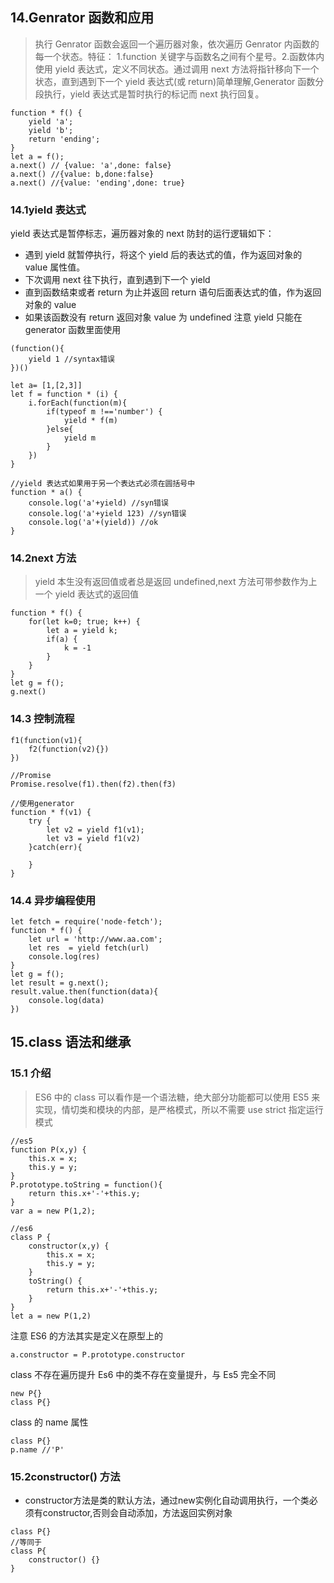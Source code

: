## 14.Genrator 函数和应用

> 执行 Genrator 函数会返回一个遍历器对象，依次遍历 Genrator 内函数的每一个状态。特征： 1.function 关键字与函数名之间有个星号。2.函数体内使用 yield 表达式，定义不同状态。通过调用 next 方法将指针移向下一个状态，直到遇到下一个 yield 表达式(或 return)简单理解,Generator 函数分段执行，yield 表达式是暂时执行的标记而 next 执行回复。

```
function * f() {
    yield 'a';
    yield 'b';
    return 'ending';
}
let a = f();
a.next() // {value: 'a',done: false}
a.next() //{value: b,done:false}
a.next() //{value: 'ending',done: true}
```

### 14.1yield 表达式

yield 表达式是暂停标志，遍历器对象的 next 防封的运行逻辑如下：

-   遇到 yield 就暂停执行，将这个 yield 后的表达式的值，作为返回对象的 value 属性值。
-   下次调用 next 往下执行，直到遇到下一个 yield
-   直到函数结束或者 return 为止并返回 return 语句后面表达式的值，作为返回对象的 value
-   如果该函数没有 return 返回对象 value 为 undefined
    注意 yield 只能在 generator 函数里面使用

```
(function(){
    yield 1 //syntax错误
})()

let a= [1,[2,3]]
let f = function * (i) {
    i.forEach(function(m){
        if(typeof m !=='number') {
            yield * f(m)
        }else{
            yield m
        }
    })
}

//yield 表达式如果用于另一个表达式必须在圆括号中
function * a() {
    console.log('a'+yield) //syn错误
    console.log('a'+yield 123) //syn错误
    console.log('a'+(yield)) //ok
}
```

### 14.2next 方法

> yield 本生没有返回值或者总是返回 undefined,next 方法可带参数作为上一个 yield 表达式的返回值

```
function * f() {
    for(let k=0; true; k++) {
        let a = yield k;
        if(a) {
            k = -1
        }
    }
}
let g = f();
g.next()
```

### 14.3 控制流程

```
f1(function(v1){
    f2(function(v2){})
})

//Promise
Promise.resolve(f1).then(f2).then(f3)

//使用generator
function * f(v1) {
    try {
        let v2 = yield f1(v1);
        let v3 = yield f1(v2)
    }catch(err){

    }
}
```

### 14.4 异步编程使用

```
let fetch = require('node-fetch');
function * f() {
    let url = 'http://www.aa.com';
    let res  = yield fetch(url)
    console.log(res)
}
let g = f();
let result = g.next();
result.value.then(function(data){
    console.log(data)
})
```

## 15.class 语法和继承

### 15.1 介绍

> ES6 中的 class 可以看作是一个语法糖，绝大部分功能都可以使用 ES5 来实现，情切类和模块的内部，是严格模式，所以不需要 use strict 指定运行模式

```
//es5
function P(x,y) {
    this.x = x;
    this.y = y;
}
P.prototype.toString = function(){
    return this.x+'-'+this.y;
}
var a = new P(1,2);

//es6
class P {
    constructor(x,y) {
        this.x = x;
        this.y = y;
    }
    toString() {
        return this.x+'-'+this.y;
    }
}
let a = new P(1,2)
```

注意 ES6 的方法其实是定义在原型上的

```
a.constructor = P.prototype.constructor
```

class 不存在遍历提升
Es6 中的类不存在变量提升，与 Es5 完全不同

```
new P{}
class P{}
```


class 的 name 属性

```
class P{}
p.name //'P'
```

### 15.2constructor() 方法
- constructor方法是类的默认方法，通过new实例化自动调用执行，一个类必须有constructor,否则会自动添加，方法返回实例对象
~~~
class P{}
//等同于
class P{
    constructor() {}
}
~~~
